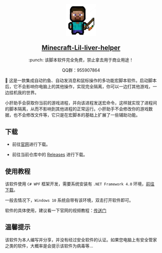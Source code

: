 <h2 align="center">
    <p><img src="./images/logo.png" width="100" alt="logo"></p>
    <a  target="_blank" href="http://wengx.cn">Minecraft-Lil-liver-helper</a>
</h2>

<p align="center">
    :punch: 该脚本软件完全免费，禁止拿去用于商业用途！
</p>

<p align="center">
    QQ群：955907864
</p>

:book: 这是一款集成自动钓鱼、自动发消息和鼠标操作的多功能宏脚本软件。启动脚本后，它不会影响你电脑上的其他操作，实现完全隔离，你可以一边打其他游戏，一边挂机我的世界。

小肝助手会获取你当前的游戏进程，并向该进程发送宏命令，这样就实现了进程间的脚本隔离，从而不影响到其他进程的正常运行。小肝助手不会修改你的游戏数据，也不会修改文件等，它只是在宏脚本的基础上扩展了一些辅助功能。

## 下载

- 前往[官网](http://wengx.cn)进行下载。
 
- 前往当前仓库中的 [Releases](https://github.com/wengx-unx/Minecraft-Lil-liver-helper/releases) 进行下载。
 
## 使用教程

该软件使用 `C# WPF` 框架开发，需要系统安装有 `.NET Framework 4.0` 环境，[前往下载](https://www.microsoft.com/de-de/download/details.aspx?id=17718)。

一般去情况下，`Windows 10` 系统自带有该环境，双击打开软件即可。

软件的具体使用，建议看一下官网的视频教程：[传送门](http://wengx.cn/#/lil-liver-helper)
 
## 温馨提示

该软件为本人编写并分享，并没有经过安全软件的认证。如果您电脑上有安全管家之类的软件，大概率是会提示该软件为病毒等...
